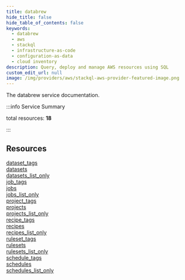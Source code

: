 ```yaml
---
title: databrew
hide_title: false
hide_table_of_contents: false
keywords:
  - databrew
  - aws
  - stackql
  - infrastructure-as-code
  - configuration-as-data
  - cloud inventory
description: Query, deploy and manage AWS resources using SQL
custom_edit_url: null
image: /img/providers/aws/stackql-aws-provider-featured-image.png
---
```


The databrew service documentation.

:::info Service Summary

<div class="row">
<div class="providerDocColumn">
<span>total resources:&nbsp;<b>18</b></span><br />
</div>
</div>

:::

## Resources
<div class="row">
<div class="providerDocColumn">
<a href="/providers/aws/databrew/dataset_tags/">dataset_tags</a><br />
<a href="/providers/aws/databrew/datasets/">datasets</a><br />
<a href="/providers/aws/databrew/datasets_list_only/">datasets_list_only</a><br />
<a href="/providers/aws/databrew/job_tags/">job_tags</a><br />
<a href="/providers/aws/databrew/jobs/">jobs</a><br />
<a href="/providers/aws/databrew/jobs_list_only/">jobs_list_only</a><br />
<a href="/providers/aws/databrew/project_tags/">project_tags</a><br />
<a href="/providers/aws/databrew/projects/">projects</a><br />
<a href="/providers/aws/databrew/projects_list_only/">projects_list_only</a>
</div>
<div class="providerDocColumn">
<a href="/providers/aws/databrew/recipe_tags/">recipe_tags</a><br />
<a href="/providers/aws/databrew/recipes/">recipes</a><br />
<a href="/providers/aws/databrew/recipes_list_only/">recipes_list_only</a><br />
<a href="/providers/aws/databrew/ruleset_tags/">ruleset_tags</a><br />
<a href="/providers/aws/databrew/rulesets/">rulesets</a><br />
<a href="/providers/aws/databrew/rulesets_list_only/">rulesets_list_only</a><br />
<a href="/providers/aws/databrew/schedule_tags/">schedule_tags</a><br />
<a href="/providers/aws/databrew/schedules/">schedules</a><br />
<a href="/providers/aws/databrew/schedules_list_only/">schedules_list_only</a>
</div>
</div>